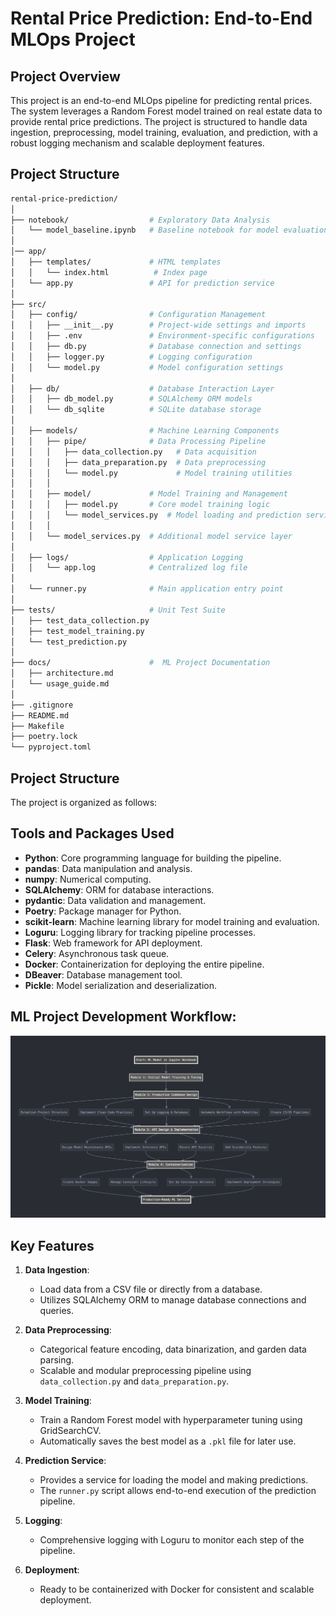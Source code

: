 # Rental Price Prediction: End-to-End MLOps Project

## Project Overview

This project is an end-to-end MLOps pipeline for predicting rental prices. The system leverages a Random Forest model trained on real estate data to provide rental price predictions. The project is structured to handle data ingestion, preprocessing, model training, evaluation, and prediction, with a robust logging mechanism and scalable deployment features.

## Project Structure

```bash
rental-price-prediction/
│
├── notebook/                  # Exploratory Data Analysis
│   └── model_baseline.ipynb   # Baseline notebook for model evaluation
│
│── app/
│   ├── templates/             # HTML templates  
│   │   └── index.html          # Index page
│   └── app.py                 # API for prediction service
│
├── src/
│   ├── config/                # Configuration Management
│   │   ├── __init__.py        # Project-wide settings and imports
│   │   ├── .env               # Environment-specific configurations
│   │   ├── db.py              # Database connection and settings
│   │   ├── logger.py          # Logging configuration
│   │   └── model.py           # Model configuration settings
│
│   ├── db/                    # Database Interaction Layer
│   │   ├── db_model.py        # SQLAlchemy ORM models
│   │   └── db_sqlite          # SQLite database storage
│
│   ├── models/                # Machine Learning Components
│   │   ├── pipe/              # Data Processing Pipeline
│   │   │   ├── data_collection.py   # Data acquisition
│   │   │   ├── data_preparation.py  # Data preprocessing
│   │   │   └── model.py             # Model training utilities
│   │   │
│   │   ├── model/             # Model Training and Management
│   │   │   ├── model.py       # Core model training logic
│   │   │   └── model_services.py  # Model loading and prediction services
│   │   │
│   │   └── model_services.py  # Additional model service layer
│
│   ├── logs/                  # Application Logging
│   │   └── app.log            # Centralized log file
│
│   └── runner.py              # Main application entry point
│
├── tests/                     # Unit Test Suite
│   ├── test_data_collection.py
│   ├── test_model_training.py
│   └── test_prediction.py
│
├── docs/                      #  ML Project Documentation
│   ├── architecture.md
│   └── usage_guide.md
│
├── .gitignore
├── README.md
├── Makefile
├── poetry.lock
└── pyproject.toml
```

## Project Structure

The project is organized as follows:
## Tools and Packages Used

- **Python**: Core programming language for building the pipeline.
- **pandas**: Data manipulation and analysis.
- **numpy**: Numerical computing.
- **SQLAlchemy**: ORM for database interactions.
- **pydantic**: Data validation and management.
- **Poetry**: Package manager for Python.
- **scikit-learn**: Machine learning library for model training and evaluation.
- **Loguru**: Logging library for tracking pipeline processes.
- **Flask**: Web framework for API deployment.
- **Celery**: Asynchronous task queue.
- **Docker**: Containerization for deploying the entire pipeline.
- **DBeaver**: Database management tool. 
- **Pickle**: Model serialization and deserialization.

## ML Project Development Workflow:
![workflow](./imgs/mlflow_diagram.png)

## Key Features

1. **Data Ingestion**:
   - Load data from a CSV file or directly from a database.
   - Utilizes SQLAlchemy ORM to manage database connections and queries.

2. **Data Preprocessing**:
   - Categorical feature encoding, data binarization, and garden data parsing.
   - Scalable and modular preprocessing pipeline using `data_collection.py` and `data_preparation.py`.

3. **Model Training**:
   - Train a Random Forest model with hyperparameter tuning using GridSearchCV.
   - Automatically saves the best model as a `.pkl` file for later use.

4. **Prediction Service**:
   - Provides a service for loading the model and making predictions.
   - The `runner.py` script allows end-to-end execution of the prediction pipeline.

5. **Logging**:
   - Comprehensive logging with Loguru to monitor each step of the pipeline.

6. **Deployment**:
   - Ready to be containerized with Docker for consistent and scalable deployment.
